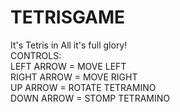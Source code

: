 # TETRISGAME
It's Tetris in All it's full glory!\
CONTROLS:\
LEFT ARROW = MOVE LEFT\
RIGHT ARROW = MOVE RIGHT\
UP ARROW = ROTATE TETRAMINO\
DOWN ARROW = STOMP TETRAMINO
